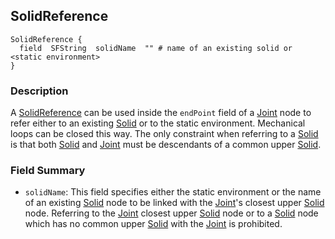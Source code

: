 ## SolidReference

```
SolidReference {
  field  SFString  solidName  "" # name of an existing solid or <static environment>
}
```

### Description

A [SolidReference](#solidreference) can be used inside the `endPoint` field of a
[Joint](joint.md#joint) node to refer either to an existing
[Solid](solid.md#solid) or to the static environment. Mechanical loops can be
closed this way. The only constraint when referring to a [Solid](solid.md#solid)
is that both [Solid](solid.md#solid) and [Joint](joint.md#joint) must be
descendants of a common upper [Solid](solid.md#solid).

### Field Summary

- `solidName`: This field specifies either the static environment or the name of
an existing [Solid](solid.md#solid) node to be linked with the
[Joint](joint.md#joint)'s closest upper [Solid](solid.md#solid) node. Referring
to the [Joint](joint.md#joint) closest upper [Solid](solid.md#solid) node or to
a [Solid](solid.md#solid) node which has no common upper [Solid](solid.md#solid)
with the [Joint](joint.md#joint) is prohibited.

